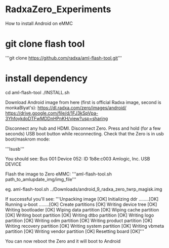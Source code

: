 # RadxaZero_Experiments

How to install Android on eMMC

# git clone flash tool
'''git clone https://github.com/radxa/aml-flash-tool.git'''
# install dependency
cd aml-flash-tool
./INSTALL.sh

Download Android image from here (first is official Radxa image, second is monkaBlyat's):
https://dl.radxa.com/zero/images/android/
https://drive.google.com/file/d/1FJ3kSpVpa-3YhfoykdoDTFwMDDnHPnKH/view?usp=sharing

Disconnect any hub and HDMI. Disconnect Zero. Press and hold (for a few seconds) USB boot button while reconnecting.
Check that the Zero is in usb boot/maskrom mode:

'''lsusb'''

You should see:
Bus 001 Device 052: ID 1b8e:c003 Amlogic, Inc. USB DEVICE

Flash the image to Zero eMMC:
'''aml-flash-tool.sh path_to_amlupdate_img/img_file'''

eg. 
aml-flash-tool.sh ../Downloads/android_9_radxa_zero_twrp_magisk.img

If successful you'll see:
'''Unpacking image [OK]
Initializing ddr ........[OK]
Running u-boot ........[OK]
Create partitions [OK]
Writing device tree [OK]
Writing bootloader [OK]
Wiping  data partition [OK]
Wiping  cache partition [OK]
Writing boot partition [OK]
Writing dtbo partition [OK]
Writing logo partition [OK]
Writing odm partition [OK]
Writing product partition [OK]
Writing recovery partition [OK]
Writing system partition [OK]
Writing vbmeta partition [OK]
Writing vendor partition [OK]
Resetting board [OK]'''

You can now reboot the Zero and it will boot to Android
